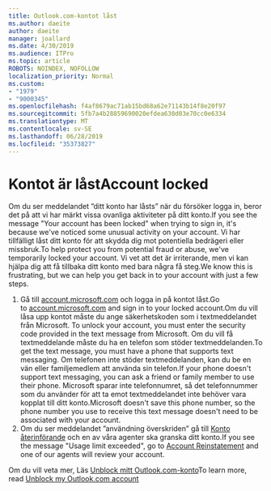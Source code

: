 ```yaml
---
title: Outlook.com-kontot låst
ms.author: daeite
author: daeite
manager: joallard
ms.date: 4/30/2019
ms.audience: ITPro
ms.topic: article
ROBOTS: NOINDEX, NOFOLLOW
localization_priority: Normal
ms.custom:
- "1979"
- "9000345"
ms.openlocfilehash: f4af8679ac71ab15bd68a62e71143b14f8e20f97
ms.sourcegitcommit: 5fb7a4b28859690020efdea630d03e70cc0e6334
ms.translationtype: MT
ms.contentlocale: sv-SE
ms.lasthandoff: 06/28/2019
ms.locfileid: "35373827"
---
```

# <a name="account-locked"></a><span data-ttu-id="9e46a-102">Kontot är låst</span><span class="sxs-lookup"><span data-stu-id="9e46a-102">Account locked</span></span>

<span data-ttu-id="9e46a-103">Om du ser meddelandet ”ditt konto har låsts” när du försöker logga in, beror det på att vi har märkt vissa ovanliga aktiviteter på ditt konto.</span><span class="sxs-lookup"><span data-stu-id="9e46a-103">If you see the message "Your account has been locked" when trying to sign in, it's because we've noticed some unusual activity on your account.</span></span> <span data-ttu-id="9e46a-104">Vi har tillfälligt låst ditt konto för att skydda dig mot potentiella bedrägeri eller missbruk.</span><span class="sxs-lookup"><span data-stu-id="9e46a-104">To help protect you from potential fraud or abuse, we've temporarily locked your account.</span></span> <span data-ttu-id="9e46a-105">Vi vet att det är irriterande, men vi kan hjälpa dig att få tillbaka ditt konto med bara några få steg.</span><span class="sxs-lookup"><span data-stu-id="9e46a-105">We know this is frustrating, but we can help you get back in to your account with just a few steps.</span></span>

1. <span data-ttu-id="9e46a-106">Gå till [account.microsoft.com](https://go.microsoft.com/fwlink/?linkid=2090484) och logga in på kontot låst.</span><span class="sxs-lookup"><span data-stu-id="9e46a-106">Go to [account.microsoft.com](https://go.microsoft.com/fwlink/?linkid=2090484) and sign in to your locked account.</span></span><span data-ttu-id="9e46a-107">Om du vill låsa upp kontot måste du ange säkerhetskoden som i textmeddelandet från Microsoft.</span><span class="sxs-lookup"><span data-stu-id="9e46a-107"> To unlock your account, you must enter the security code provided in the text message from Microsoft.</span></span> <span data-ttu-id="9e46a-108">Om du vill få textmeddelande måste du ha en telefon som stöder textmeddelanden.</span><span class="sxs-lookup"><span data-stu-id="9e46a-108">To get the text message, you must have a phone that supports text messaging.</span></span> <span data-ttu-id="9e46a-109">Om telefonen inte stöder textmeddelanden, kan du be en vän eller familjemedlem att använda sin telefon.</span><span class="sxs-lookup"><span data-stu-id="9e46a-109">If your phone doesn't support text messaging, you can ask a friend or family member to use their phone.</span></span> <span data-ttu-id="9e46a-110">Microsoft sparar inte telefonnumret, så det telefonnummer som du använder för att ta emot textmeddelandet inte behöver vara kopplat till ditt konto.</span><span class="sxs-lookup"><span data-stu-id="9e46a-110">Microsoft doesn't save this phone number, so the phone number you use to receive this text message doesn't need to be associated with your account.</span></span>
2. <span data-ttu-id="9e46a-111">Om du ser meddelandet ”användning överskriden” gå till [Konto återinförande](https://go.microsoft.com/fwlink/?linkid=2090483) och en av våra agenter ska granska ditt konto.</span><span class="sxs-lookup"><span data-stu-id="9e46a-111">If you see the message "Usage limit exceeded", go to [Account Reinstatement](https://go.microsoft.com/fwlink/?linkid=2090483) and one of our agents will review your account.</span></span>

<span data-ttu-id="9e46a-112">Om du vill veta mer, Läs [Unblock mitt Outlook.com-konto](https://support.office.com/article/f4ad2701-d166-4d8b-8a6a-9af2a1f8a4c4)</span><span class="sxs-lookup"><span data-stu-id="9e46a-112">To learn more, read [Unblock my Outlook.com account](https://support.office.com/article/f4ad2701-d166-4d8b-8a6a-9af2a1f8a4c4)</span></span> 